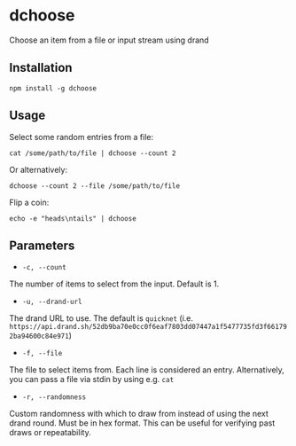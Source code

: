 # dchoose

Choose an item from a file or input stream using drand


## Installation
`npm install -g dchoose`

## Usage
Select some random entries from a file:

`cat /some/path/to/file | dchoose --count 2`

Or alternatively:

`dchoose --count 2 --file /some/path/to/file`

Flip a coin:

`echo -e "heads\ntails" | dchoose`

## Parameters
* `-c, --count`
 
The number of items to select from the input. Default is 1.
 
* `-u, --drand-url`

The drand URL to use. The default is `quicknet` (i.e. `https://api.drand.sh/52db9ba70e0cc0f6eaf7803dd07447a1f5477735fd3f661792ba94600c84e971`)

* `-f, --file`

The file to select items from. Each line is considered an entry. Alternatively, you can pass a file via stdin by using e.g. `cat`

* `-r, --randomness`

Custom randomness with which to draw from instead of using the next drand round. 
Must be in hex format. 
This can be useful for verifying past draws or repeatability.